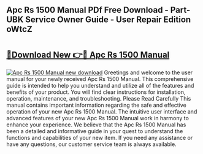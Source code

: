 ## Apc Rs 1500 Manual PDf Free Download - Part-UBK Service Owner Guide - User Repair Edition oWtcZ

# <h2><a href="http://bc25828.oget.top/?id=Apc+Rs+1500+Manual">🔗Download New 👉🔴 Apc Rs 1500 Manual</a></h2>

[![Apc Rs 1500 Manual new download](https://i.imgur.com/5g1atiW.png)](http://bc25828.oget.top/?id=Apc+Rs+1500+Manual)
Greetings and welcome to the user manual for your newly received Apc Rs 1500 Manual. This comprehensive guide is intended to help you understand and utilize all of the features and benefits of your product. You will find clear instructions for installation, operation, maintenance, and troubleshooting. Please Read Carefully This manual contains important information regarding the safe and effective operation of your new Apc Rs 1500 Manual. The intuitive user interface and advanced features of your new Apc Rs 1500 Manual work in harmony to enhance your experience. We believe that the Apc Rs 1500 Manual has been a detailed and informative guide in your quest to understand the functions and capabilities of your new item. If you need any assistance or have any questions, our customer service team is always available.
